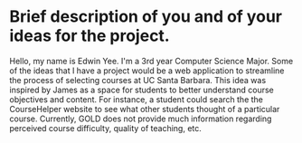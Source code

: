 # Brief description of you and of your ideas for the project.

Hello, my name is Edwin Yee. I'm a 3rd year Computer Science Major.
Some of the ideas that I have a project would be a web application to streamline the process of selecting courses at UC Santa Barbara. This idea was inspired by James as a space for students to better understand course objectives and content. For instance, a student could search the the CourseHelper website to see what other students thought of a particular course. Currently, GOLD does not provide much information regarding perceived course difficulty, quality of teaching, etc.